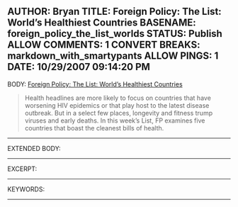 AUTHOR: Bryan
TITLE: Foreign Policy: The List: World’s Healthiest Countries
BASENAME: foreign_policy_the_list_worlds
STATUS: Publish
ALLOW COMMENTS: 1
CONVERT BREAKS: markdown_with_smartypants
ALLOW PINGS: 1
DATE: 10/29/2007 09:14:20 PM
-----
BODY:
<a href="http://www.foreignpolicy.com/story/cms.php?story_id=4025">Foreign Policy: The List: World’s Healthiest Countries</a>

> Health headlines are more likely to focus on countries that have worsening HIV epidemics or that play host to the latest disease outbreak. But in a select few places, longevity and fitness trump viruses and early deaths. In this week’s List, FP examines five countries that boast the cleanest bills of health.
-----
EXTENDED BODY:

-----
EXCERPT:

-----
KEYWORDS:

-----


